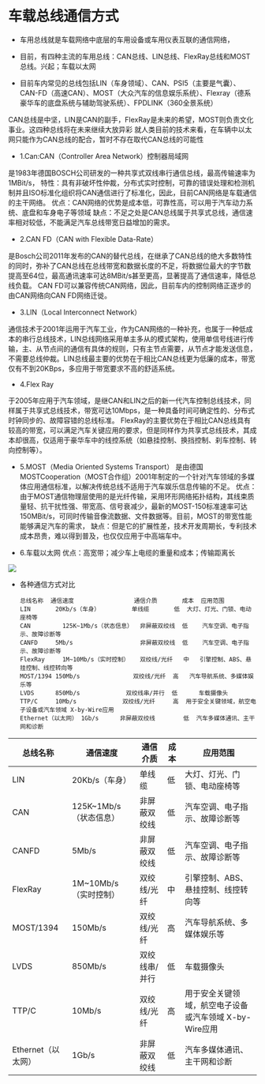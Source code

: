 # 车载总线通信方式

* 车用总线就是车载网络中底层的车用设备或车用仪表互联的通信网络，

* 目前，有四种主流的车用总线：CAN总线、LIN总线、FlexRay总线和MOST总线。兴起；车载以太网

* 目前车内常见的总线包括LIN（车身领域）、CAN、PSI5（主要是气囊）、CAN-FD（高速CAN）、MOST（大众汽车的信息娱乐系统）、Flexray（德系豪华车的底盘系统与辅助驾驶系统）、FPDLINK（360全景系统）

CAN总线是中坚，LIN是CAN的副手，FlexRay是未来的希望，MOST则负责文化事业。这四种总线将在未来继续大放异彩
就人类目前的技术来看，在车辆中以太网只能作为CAN总线的配合，暂时不存在取代CAN总线的可能性

* 1.Can:CAN（Controller Area Network）控制器局域网

是1983年德国BOSCH公司研发的一种共享式双线串行通信总线，最高传输速率为1MBit/s，
特性：具有非破坏性仲裁，分布式实时控制，可靠的错误处理和检测机制并且ISO标准化组织将CAN通信进行了标准化，因此，目前CAN网络是车载通信的主干网络。
优点：CAN网络的优势是成本低，可靠性高，可以用于汽车动力系统、底盘和车身电子等领域
缺点：不足之处是CAN总线属于共享式总线，通信速率相对较低，不能满足汽车总线带宽日益增加的需求。

* 2.CAN FD（CAN with Flexible Data-Rate）

是Bosch公司2011年发布的CAN的替代总线，在继承了CAN总线的绝大多数特性的同时，弥补了CAN总线在总线带宽和数据长度的不足，将数据位最大的字节数提高至64位，最高通讯速率可达8MBit/s甚至更高，显著提高了通信速率，降低总线负载。
CAN FD可以兼容传统CAN网络，因此，目前车内的控制网络正逐步的由CAN网络向CAN FD网络迁徙。

* 3.LIN（Local Interconnect Network）

通信技术于2001年运用于汽车工业，作为CAN网络的一种补充，也属于一种低成本的串行总线技术，LIN总线网络采用单主多从的模式架构，使用单信号线进行传输，主、从节点间的通信有具体的规则，只有主节点需要，从节点才能发送信息，不需要总线仲裁。LIN总线最主要的优势在于相比CAN总线更为低廉的成本，带宽仅有不到20KBps，多应用于带宽要求不高的舒适系统。

* 4.Flex Ray

于2005年应用于汽车领域，是继CAN和LIN之后的新一代汽车控制总线技术，同样属于共享式总线技术，带宽可达10Mbps，是一种具备时间可确定性的、分布式时钟同步的、故障容错的总线标准。
FlexRay的主要优势在于相比CAN总线具有较高的带宽，可以满足汽车关键应用的要求，但是同样作为共享式总线技术，其成本却很高，仅适用于豪华车中的线控系统（如悬挂控制、换挡控制、刹车控制、转向控制等）。

* 5.MOST（Media Oriented Systems Transport）
是由德国MOSTCooperation（MOST合作组）2001年制定的一个针对汽车领域的多媒体应用通信标准，以解决传统总线不适用于汽车娱乐信息传输的不足。
优点：由于MOST通信物理层使用的是光纤传输，采用环形网络拓扑结构，其线束质量轻、抗干扰性强、带宽高、信号衰减少，最新的MOST-150标准速率可达150MBit/s，可同时传输音像流数据、文件数据等。目前，MOST的带宽性能能够满足汽车的需求，
缺点：但是它的扩展性差，技术开发周期长，专利技术成本昂贵，难以得到普及，也仅仅应用于中高端车中。

* 6.车载以太网
优点：高宽带；减少车上电缆的重量和成本；传输距离长

![](http://upload.semidata.info/sns.eefocus.com/freescale/article/media/2018/02/27/339807.png)


* 各种通信方式对比

      总线名称 	通信速度	             通信介质	    成本	应用范围
      LIN      	20Kb/s（车身）	       单线缆	     低	大灯、灯光、门锁、电动座椅等
      CAN   	  125K~1Mb/s（状态信息）	非屏蔽双绞线	低	 汽车空调、电子指示、故障诊断等
      CANFD	    5Mb/s	                非屏蔽双绞线	低	 汽车空调、电子指示、故障诊断等
      FlexRay	  1M~10Mb/s（实时控制）	双绞线/光纤	 中	 引擎控制、ABS、悬挂控制、线控转向等
      MOST/1394	150Mb/s	              双绞线/光纤  高	  汽车导航系统、多媒体娱乐等
      LVDS	    850Mb/s	            双绞线串/并行	 低  	车载摄像头
      TTP/C	    10Mb/s	           双绞线/光纤  	  高	 用于安全关键领域，航空电子设备或汽车领域 X-by-Wire应用
      Ethernet（以太网）	1Gb/s	   非屏蔽双绞线	     低	汽车多媒体通讯、主干网和诊断

|  总线名称 | 通信速度  |   通信介质 |	成本 |	应用范围  |
|  ----    | ----  | ----  | ----  | ----  |
| LIN      | 	20Kb/s（车身） | 单线缆	|低	|大灯、灯光、门锁、电动座椅等|
| CAN      | 125K~1Mb/s（状态信息）|非屏蔽双绞线	|低	|汽车空调、电子指示、故障诊断等|
| CANFD    |	    5Mb/s|	非屏蔽双绞线	|低|	汽车空调、电子指示、故障诊断等|
| FlexRay  |	  1M~10Mb/s（实时控制）|	双绞线/光纤	|中	|引擎控制、ABS、悬挂控制、线控转向等|
| MOST/1394|	150Mb/s	|双绞线/光纤|	高|	汽车导航系统、多媒体娱乐等|
| LVDS	|850Mb/s	|双绞线串/并行|	低	|车载摄像头|
| TTP/C	|10Mb/s|	双绞线/光纤|	高|	用于安全关键领域，航空电子设备或汽车领域 X-by-Wire应用|
| Ethernet（以太网）	|1Gb/s	|非屏蔽双绞线|	低	|汽车多媒体通讯、主干网和诊断|





